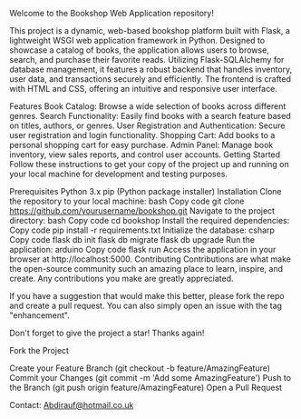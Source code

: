 Welcome to the Bookshop Web Application repository!

This project is a dynamic, web-based bookshop platform built with Flask, a lightweight WSGI web application framework in Python. Designed to showcase a catalog of books, the application allows users to browse, search, and purchase their favorite reads. Utilizing Flask-SQLAlchemy for database management, it features a robust backend that handles inventory, user data, and transactions securely and efficiently. The frontend is crafted with HTML and CSS, offering an intuitive and responsive user interface.

Features
Book Catalog: Browse a wide selection of books across different genres.
Search Functionality: Easily find books with a search feature based on titles, authors, or genres.
User Registration and Authentication: Secure user registration and login functionality.
Shopping Cart: Add books to a personal shopping cart for easy purchase.
Admin Panel: Manage book inventory, view sales reports, and control user accounts.
Getting Started
Follow these instructions to get your copy of the project up and running on your local machine for development and testing purposes.

Prerequisites
Python 3.x
pip (Python package installer)
Installation
Clone the repository to your local machine:
bash
Copy code
git clone https://github.com/yourusername/bookshop.git
Navigate to the project directory:
bash
Copy code
cd bookshop
Install the required dependencies:
Copy code
pip install -r requirements.txt
Initialize the database:
csharp
Copy code
flask db init
flask db migrate
flask db upgrade
Run the application:
arduino
Copy code
flask run
Access the application in your browser at http://localhost:5000.
Contributing
Contributions are what make the open-source community such an amazing place to learn, inspire, and create. Any contributions you make are greatly appreciated.

If you have a suggestion that would make this better, please fork the repo and create a pull request. You can also simply open an issue with the tag "enhancement".

Don't forget to give the project a star! Thanks again!

Fork the Project

Create your Feature Branch (git checkout -b feature/AmazingFeature)
Commit your Changes (git commit -m 'Add some AmazingFeature')
Push to the Branch (git push origin feature/AmazingFeature)
Open a Pull Request

Contact:
Abdirauf@hotmail.co.uk

